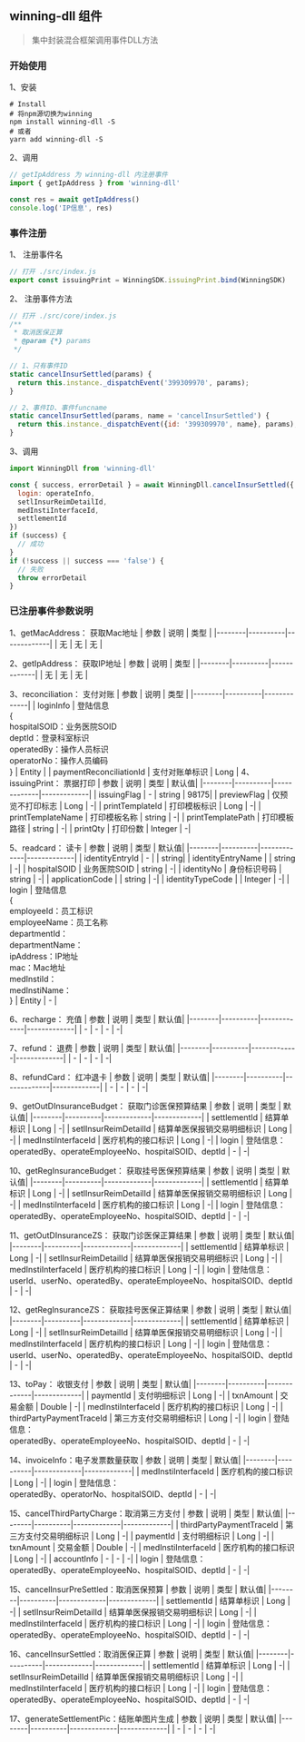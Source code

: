 ## winning-dll 组件
> 集中封装混合框架调用事件DLL方法

### 开始使用
1、安装

```shell
# Install
# 将npm源切换为winning
npm install winning-dll -S
# 或者
yarn add winning-dll -S
```

2、调用<br>

```javascript
// getIpAddress 为 winning-dll 内注册事件
import { getIpAddress } from 'winning-dll'

const res = await getIpAddress()
console.log('IP信息', res)
```

### 事件注册

1、 注册事件名
```javascript
// 打开 ./src/index.js 
export const issuingPrint = WinningSDK.issuingPrint.bind(WinningSDK)
```

2、 注册事件方法
```javascript
// 打开 ./src/core/index.js
/**
 * 取消医保正算
 * @param {*} params
 */

// 1、只有事件ID
static cancelInsurSettled(params) {
  return this.instance._dispatchEvent('399309970', params);
}

// 2、事件ID、事件funcname
static cancelInsurSettled(params, name = 'cancelInsurSettled') {
  return this.instance._dispatchEvent({id: '399309970', name}, params);
}
```
3、调用
```javascript
import WinningDll from 'winning-dll'

const { success, errorDetail } = await WinningDll.cancelInsurSettled({
  login: operateInfo,
  setlInsurReimDetailId,
  medInstiInterfaceId,
  settlementId
})
if (success) {
  // 成功
}
if (!success || success === 'false') {
  // 失败
  throw errorDetail
}
```

### 已注册事件参数说明

1、getMacAddress： 获取Mac地址
|  参数  | 说明 | 类型 |
|--------|----------|-------------|
| 无   | 无       | 无 |

2、getIpAddress： 获取IP地址
|  参数  | 说明 | 类型 |
|--------|----------|-------------|
| 无   | 无       | 无 |

3、reconciliation： 支付对账
|  参数  | 说明 | 类型 |
|--------|----------|-------------|
| loginInfo   | 登陆信息<br> {<br>  hospitalSOID：业务医院SOID<br>  deptId：登录科室标识<br>  operatedBy：操作人员标识<br>  operatorNo：操作人员编码<br>}       | Entity |
| paymentReconciliationId   |  支付对账单标识  | Long |
4、issuingPrint： 票据打印
|  参数  | 说明 | 类型 | 默认值|
|--------|----------|-------------|-------------|
| issuingFlag   | -       | string | 98175|
| previewFlag   | 仅预览不打印标志       | Long | -|
| printTemplateId   | 打印模板标识       | Long | -|
| printTemplateName   | 打印模板名称       | string | -|
| printTemplatePath   | 打印模板路径       | string | -|
| printQty   | 打印份数       | Integer | -|

5、readcard： 读卡
|  参数  | 说明 | 类型 | 默认值|
|--------|----------|-------------|-------------|
| identityEntryId   | -       |  | string|
| identityEntryName   |        | string | -|
| hospitalSOID   | 业务医院SOID       | string | -|
| identityNo   |  身份标识号码      | string | -|
| applicationCode   |        | string | -|
| identityTypeCode   |        | Integer | -|
| login   | 登陆信息<br> {<br>  employeeId：员工标识<br>  employeeName：员工名称<br>  departmentId：<br>  departmentName：<br>ipAddress：IP地址<br>mac：Mac地址<br>medInstiId：<br>medInstiName：<br>} | Entity | - |

6、recharge： 充值
|  参数  | 说明 | 类型 | 默认值|
|--------|----------|-------------|-------------|
| -   | -       | - | -|

7、refund： 退费
|  参数  | 说明 | 类型 | 默认值|
|--------|----------|-------------|-------------|
| -   | -       | - | -|

8、refundCard： 红冲退卡
|  参数  | 说明 | 类型 | 默认值|
|--------|----------|-------------|-------------|
| -   | -       | - | -|

9、getOutDInsuranceBudget： 获取门诊医保预算结果
|  参数  | 说明 | 类型 | 默认值|
|--------|----------|-------------|-------------|
| settlementId  | 结算单标识       | Long | -|
| setlInsurReimDetailId  | 结算单医保报销交易明细标识       | Long | -|
| medInstiInterfaceId  | 医疗机构的接口标识       | Long | -|
| login  | 登陆信息：<br>operatedBy、operateEmployeeNo、hospitalSOID、deptId       | - | -|

10、getRegInsuranceBudget： 获取挂号医保预算结果
|  参数  | 说明 | 类型 | 默认值|
|--------|----------|-------------|-------------|
| settlementId  | 结算单标识       | Long | -|
| setlInsurReimDetailId  | 结算单医保报销交易明细标识       | Long | -|
| medInstiInterfaceId  | 医疗机构的接口标识       | Long | -|
| login  | 登陆信息：<br>operatedBy、operateEmployeeNo、hospitalSOID、deptId       | - | -|

11、getOutDInsuranceZS： 获取门诊医保正算结果
|  参数  | 说明 | 类型 | 默认值|
|--------|----------|-------------|-------------|
| settlementId  | 结算单标识       | Long | -|
| setlInsurReimDetailId  | 结算单医保报销交易明细标识       | Long | -|
| medInstiInterfaceId  | 医疗机构的接口标识       | Long | -|
| login  | 登陆信息：<br>userId、userNo、operatedBy、operateEmployeeNo、hospitalSOID、deptId       | - | -|

12、getRegInsuranceZS： 获取挂号医保正算结果
|  参数  | 说明 | 类型 | 默认值|
|--------|----------|-------------|-------------|
| settlementId  | 结算单标识       | Long | -|
| setlInsurReimDetailId  | 结算单医保报销交易明细标识       | Long | -|
| medInstiInterfaceId  | 医疗机构的接口标识       | Long | -|
| login  | 登陆信息：<br>userId、userNo、operatedBy、operateEmployeeNo、hospitalSOID、deptId       | - | -|

13、toPay： 收银支付
|  参数  | 说明 | 类型 | 默认值|
|--------|----------|-------------|-------------|
| paymentId  | 支付明细标识       | Long | -|
| txnAmount  | 交易金额       | Double | -|
| medInstiInterfaceId  | 医疗机构的接口标识       | Long | -|
| thirdPartyPaymentTraceId  | 第三方支付交易明细标识       | Long | -|
| login  | 登陆信息：<br>operatedBy、operateEmployeeNo、hospitalSOID、deptId       | - | -|

14、invoiceInfo：电子发票数量获取
|  参数  | 说明 | 类型 | 默认值|
|--------|----------|-------------|-------------|
| medInstiInterfaceId  | 医疗机构的接口标识       | Long | -|
| login  | 登陆信息：<br>operatedBy、operatorNo、hospitalSOID、deptId       | - | -|

15、cancelThirdPartyCharge：取消第三方支付
|  参数  | 说明 | 类型 | 默认值|
|--------|----------|-------------|-------------|
| thirdPartyPaymentTraceId  | 第三方支付交易明细标识       | Long | -|
| paymentId  | 支付明细标识       | Long | -|
| txnAmount  | 交易金额       | Double | -|
| medInstiInterfaceId  | 医疗机构的接口标识       | Long | -|
| accountInfo  | -       | - | -|
| login  | 登陆信息：<br>operatedBy、operateEmployeeNo、hospitalSOID、deptId       | - | -|

15、cancelInsurPreSettled：取消医保预算
|  参数  | 说明 | 类型 | 默认值|
|--------|----------|-------------|-------------|
| settlementId  | 结算单标识       | Long | -|
| setlInsurReimDetailId  | 结算单医保报销交易明细标识       | Long | -|
| medInstiInterfaceId  | 医疗机构的接口标识       | Long | -|
| login  | 登陆信息：<br>operatedBy、operateEmployeeNo、hospitalSOID、deptId       | - | -|

16、cancelInsurSettled：取消医保正算
|  参数  | 说明 | 类型 | 默认值|
|--------|----------|-------------|-------------|
| settlementId  | 结算单标识       | Long | -|
| setlInsurReimDetailId  | 结算单医保报销交易明细标识       | Long | -|
| medInstiInterfaceId  | 医疗机构的接口标识       | Long | -|
| login  | 登陆信息：<br>operatedBy、operateEmployeeNo、hospitalSOID、deptId       | - | -|

17、generateSettlementPic：结账单图片生成
|  参数  | 说明 | 类型 | 默认值|
|--------|----------|-------------|-------------|
| -  | -       | - | -|